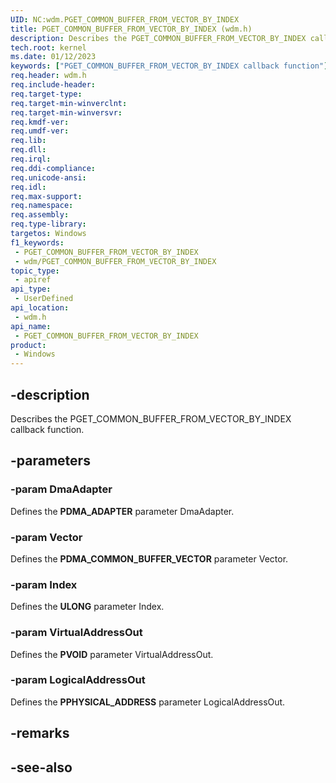 ```yaml
---
UID: NC:wdm.PGET_COMMON_BUFFER_FROM_VECTOR_BY_INDEX
title: PGET_COMMON_BUFFER_FROM_VECTOR_BY_INDEX (wdm.h)
description: Describes the PGET_COMMON_BUFFER_FROM_VECTOR_BY_INDEX callback function.
tech.root: kernel
ms.date: 01/12/2023
keywords: ["PGET_COMMON_BUFFER_FROM_VECTOR_BY_INDEX callback function"]
req.header: wdm.h
req.include-header: 
req.target-type: 
req.target-min-winverclnt: 
req.target-min-winversvr: 
req.kmdf-ver: 
req.umdf-ver: 
req.lib: 
req.dll: 
req.irql: 
req.ddi-compliance: 
req.unicode-ansi: 
req.idl: 
req.max-support: 
req.namespace: 
req.assembly: 
req.type-library: 
targetos: Windows
f1_keywords:
 - PGET_COMMON_BUFFER_FROM_VECTOR_BY_INDEX
 - wdm/PGET_COMMON_BUFFER_FROM_VECTOR_BY_INDEX
topic_type:
 - apiref
api_type:
 - UserDefined
api_location:
 - wdm.h
api_name:
 - PGET_COMMON_BUFFER_FROM_VECTOR_BY_INDEX
product:
 - Windows
---
```


## -description

Describes the PGET_COMMON_BUFFER_FROM_VECTOR_BY_INDEX callback function.

## -parameters

### -param DmaAdapter

Defines the **PDMA_ADAPTER** parameter DmaAdapter.

### -param Vector

Defines the **PDMA_COMMON_BUFFER_VECTOR** parameter Vector.

### -param Index

Defines the **ULONG** parameter Index.

### -param VirtualAddressOut

Defines the **PVOID** parameter VirtualAddressOut.

### -param LogicalAddressOut

Defines the **PPHYSICAL_ADDRESS** parameter LogicalAddressOut.

## -remarks

## -see-also
